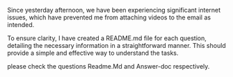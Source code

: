 Since yesterday afternoon, we have been experiencing significant internet issues, which have prevented me from attaching videos to the email as intended.

To ensure clarity, I have created a README.md file for each question, detailing the necessary information in a straightforward manner. This should provide a simple and effective way to understand the tasks.

please check the questions Readme.Md and Answer-doc respectively.